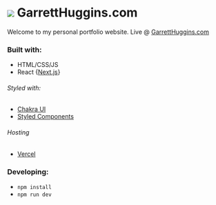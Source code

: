 # ![](https://github.com/garrett-huggins/portfolio-website/raw/master/public/favicon/favicon-32x32.png) GarrettHuggins.com

Welcome to my personal portfolio website.
Live @ [GarrettHuggins.com](https://www.garretthuggins.com)

### Built with:

- HTML/CSS/JS
- React {[Next.js](https://nextjs.org/)}

###### Styled with:

- [Chakra UI](https://chakra-ui.com/)
- [Styled Components](https://emotion.sh/docs/styled)

###### Hosting

- [Vercel](https://vercel.com/)

### Developing:

- `npm install`
- `npm run dev`
